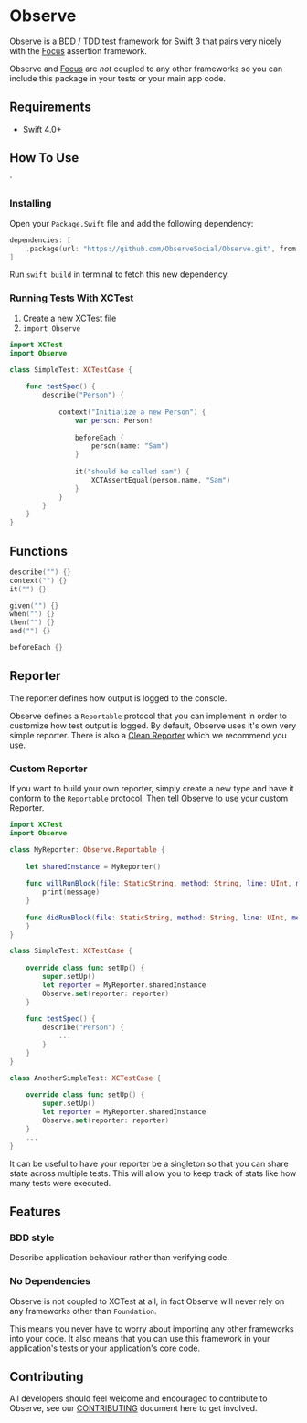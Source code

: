 # Observe

Observe is a BDD / TDD test framework for Swift 3 that pairs very nicely with the [Focus](https://github.com/ObserveSocial/Focus) assertion framework.

Observe and [Focus](https://github.com/ObserveSocial/Focus) are *not* coupled to any other frameworks so you can include this package in your tests or your main app code.

## Requirements

 * Swift 4.0+

## How To Use
`
### Installing

Open your `Package.Swift` file and add the following dependency:

```swift
dependencies: [
    .package(url: "https://github.com/ObserveSocial/Observe.git", from: "0.4.0")
]
```

Run `swift build` in terminal to fetch this new dependency.

### Running Tests With XCTest

1. Create a new XCTest file
2. `import Observe`

```swift
import XCTest
import Observe

class SimpleTest: XCTestCase {
    
    func testSpec() {
        describe("Person") {
            
            context("Initialize a new Person") {
                var person: Person!
                
                beforeEach {
                    person(name: "Sam")
                }
                
                it("should be called sam") {
                    XCTAssertEqual(person.name, "Sam")
                }
            }
        }
    }
}

```

## Functions

```swift
describe("") {}
context("") {}
it("") {}

given("") {}
when("") {}
then("") {}
and("") {}

beforeEach {}
```

## Reporter

The reporter defines how output is logged to the console.

Observe defines a `Reportable` protocol that you can implement in order to customize how test output is logged. By default, Observe uses it's own very simple reporter. There is also a [Clean Reporter](https://github.com/ObserveSocial/CleanReporter) which we recommend you use.

### Custom Reporter

If you want to build your own reporter, simply create a new type and have it conform to the `Reportable` protocol. Then tell Observe to use your custom Reporter.


```swift
import XCTest
import Observe

class MyReporter: Observe.Reportable {
    
    let sharedInstance = MyReporter()
    
    func willRunBlock(file: StaticString, method: String, line: UInt, message: String, blockType: BlockType, indentationLevel: Int) {
        print(message)
    }
    
    func didRunBlock(file: StaticString, method: String, line: UInt, message: String, blockType: BlockType, indentationLevel: Int) {   
    }
}

class SimpleTest: XCTestCase {
    
    override class func setUp() {
        super.setUp()
        let reporter = MyReporter.sharedInstance
        Observe.set(reporter: reporter)
    }
    
    func testSpec() {
        describe("Person") {
            ...
        }
    }
}

class AnotherSimpleTest: XCTestCase {
    
    override class func setUp() {
        super.setUp()
        let reporter = MyReporter.sharedInstance
        Observe.set(reporter: reporter)
    }
    ...
}

```

It can be useful to have your reporter be a singleton so that you can share state across multiple tests. This will allow you to keep track of stats like how many tests were executed.

## Features

### BDD style

Describe application behaviour rather than verifying code.

### No Dependencies

Observe is not coupled to XCTest at all, in fact Observe will never rely on any frameworks other than `Foundation`.

This means you never have to worry about importing any other frameworks into your code. It also means that you can use this framework in your application's tests or your application's core code.

## Contributing

All developers should feel welcome and encouraged to contribute to Observe, see our [CONTRIBUTING](https://github.com/ObserveSocial/Observe/CONTRIBUTING.md) document here to get involved.

